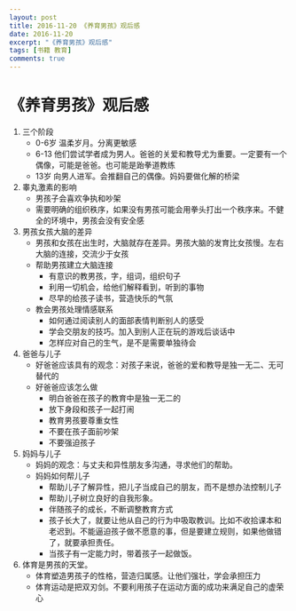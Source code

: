 ```yaml
---
layout: post
title: 2016-11-20 《养育男孩》观后感
date: 2016-11-20
excerpt: "《养育男孩》观后感"
tags: [书籍 教育]
comments: true
---
```


# 《养育男孩》观后感

1. 三个阶段
    - 0-6岁 温柔岁月。分离更敏感
    - 6-13  他们尝试学者成为男人。爸爸的关爱和教导尤为重要。一定要有一个偶像，可能是爸爸。也可能是跆拳道教练
    - 13岁  向男人进军。会推翻自己的偶像。妈妈要做化解的桥梁
2. 睾丸激素的影响
    - 男孩子会喜欢争执和吵架
    - 需要明确的组织秩序，如果没有男孩可能会用拳头打出一个秩序来。不健全的环境中，男孩会没有安全感
3. 男孩女孩大脑的差异
    - 男孩和女孩在出生时，大脑就存在差异。男孩大脑的发育比女孩慢。左右大脑的连接，交流少于女孩
    - 帮助男孩建立大脑连接
        - 有意识的教男孩，字，组词，组织句子
        - 利用一切机会，给他们解释看到，听到的事物
        - 尽早的给孩子读书，营造快乐的气氛
    - 教会男孩处理情感联系
        - 如何通过阅读别人的面部表情判断别人的感受
        - 学会交朋友的技巧。加入到别人正在玩的游戏后谈话中
        - 怎样应对自己的生气，是不是需要单独待会
4. 爸爸与儿子
    - 好爸爸应该具有的观念：对孩子来说，爸爸的爱和教导是独一无二、无可替代的
    - 好爸爸应该怎么做
        - 明白爸爸在孩子的教育中是独一无二的
        - 放下身段和孩子一起打闹
        - 教育男孩要尊重女性
        - 不要在孩子面前吵架
        - 不要强迫孩子
5. 妈妈与儿子
    - 妈妈的观念：与丈夫和异性朋友多沟通，寻求他们的帮助。
    - 妈妈如何帮儿子
        - 帮助儿子了解异性，把儿子当成自己的朋友，而不是想办法控制儿子
        - 帮助儿子树立良好的自我形象。
        - 伴随孩子的成长，不断调整教育方式
        - 孩子长大了，就要让他从自己的行为中吸取教训。比如不收拾课本和老迟到。不能逼迫孩子做不愿意的事，但是要建立规则，如果他做错了，就要承担责任。
        - 当孩子有一定能力时，带着孩子一起做饭。
6. 体育是男孩的天堂。
    - 体育塑造男孩子的性格，营造归属感。让他们强壮，学会承担压力
    - 体育运动是把双刃剑。不要利用孩子在运动方面的成功来满足自己的虚荣心
